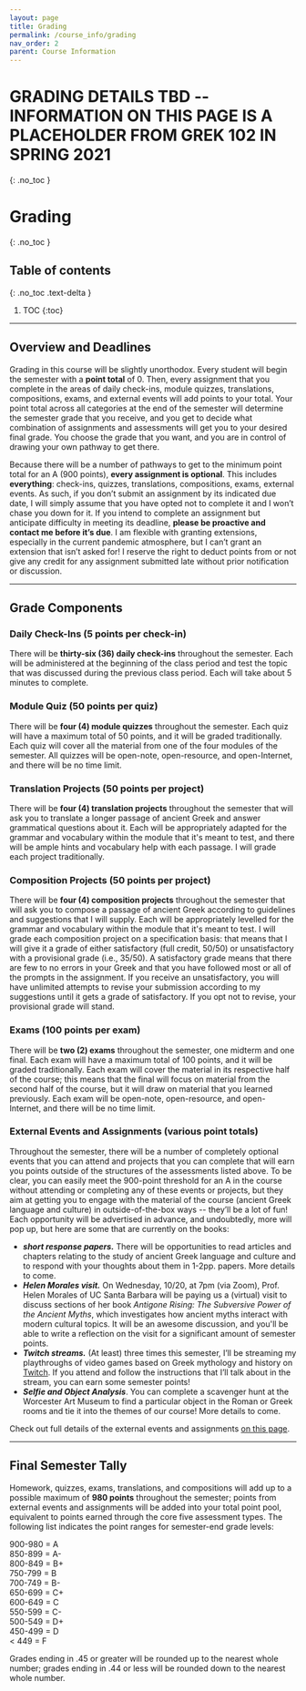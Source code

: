 ```yaml
---
layout: page
title: Grading
permalink: /course_info/grading
nav_order: 2
parent: Course Information
---
```


# GRADING DETAILS TBD -- INFORMATION ON THIS PAGE IS A PLACEHOLDER FROM GREK 102 IN SPRING 2021
{: .no_toc }

# Grading
{: .no_toc }

## Table of contents
{: .no_toc .text-delta }

1. TOC
{:toc}

***

## Overview and Deadlines

Grading in this course will be slightly unorthodox. Every student will begin the semester with a **point total** of 0. Then, every assignment that you complete in the areas of daily check-ins, module quizzes, translations, compositions, exams, and external events will add points to your total. Your point total across all categories at the end of the semester will determine the semester grade that you receive, and you get to decide what combination of assignments and assessments will get you to your desired final grade. You choose the grade that you want, and you are in control of drawing your own pathway to get there.

Because there will be a number of pathways to get to the minimum point total for an A (900 points), **every assignment is optional**. This includes **everything**: check-ins, quizzes, translations, compositions, exams, external events. As such, if you don’t submit an assignment by its indicated due date, I will simply assume that you have opted not to complete it and I won’t chase you down for it. If you intend to complete an assignment but anticipate difficulty in meeting its deadline, **please be proactive and contact me before it’s due**. I am flexible with granting extensions, especially in the current pandemic atmosphere, but I can’t grant an extension that isn’t asked for! I reserve the right to deduct points from or not give any credit for any assignment submitted late without prior notification or discussion.

***

## Grade Components

### Daily Check-Ins (5 points per check-in)
There will be **thirty-six (36) daily check-ins** throughout the semester. Each will be administered at the beginning of the class period and test the topic that was discussed during the previous class period. Each will take about 5 minutes to complete.

### Module Quiz (50 points per quiz)
There will be **four (4) module quizzes** throughout the semester. Each quiz will have a maximum total of 50 points, and it will be graded traditionally. Each quiz will cover all the material from one of the four modules of the semester. All quizzes will be open-note, open-resource, and open-Internet, and there will be no time limit.

### Translation Projects (50 points per project)
There will be **four (4) translation projects** throughout the semester that will ask you to translate a longer passage of ancient Greek and answer grammatical questions about it. Each will be appropriately adapted for the grammar and vocabulary within the module that it's meant to test, and there will be ample hints and vocabulary help with each passage. I will grade each project traditionally.

### Composition Projects (50 points per project)
There will be **four (4) composition projects** throughout the semester that will ask you to compose a passage of ancient Greek according to guidelines and suggestions that I will supply. Each will be appropriately levelled for the grammar and vocabulary within the module that it's meant to test. I will grade each composition project on a specification basis: that means that I will give it a grade of either satisfactory (full credit, 50/50) or unsatisfactory with a provisional grade (i.e., 35/50). A satisfactory grade means that there are few to no errors in your Greek and that you have followed most or all of the prompts in the assignment. If you receive an unsatisfactory, you will have unlimited attempts to revise your submission according to my suggestions until it gets a grade of satisfactory. If you opt not to revise, your provisional grade will stand.

### Exams (100 points per exam)
There will be **two (2) exams** throughout the semester, one midterm and one final. Each exam will have a maximum total of 100 points, and it will be graded traditionally. Each exam will cover the material in its respective half of the course; this means that the final will focus on material from the second half of the course, but it will draw on material that you learned previously. Each exam will be open-note, open-resource, and open-Internet, and there will be no time limit.

### External Events and Assignments (various point totals)
Throughout the semester, there will be a number of completely optional events that you can attend and projects that you can complete that will earn you points outside of the structures of the assessments listed above. To be clear, you can easily meet the 900-point threshold for an A in the course without attending or completing any of these events or projects, but they aim at getting you to engage with the material of the course (ancient Greek language and culture) in outside-of-the-box ways -- they’ll be a lot of fun! Each opportunity will be advertised in advance, and undoubtedly, more will pop up, but here are some that are currently on the books:
* ***short response papers.*** There will be opportunities to read articles and chapters relating to the study of ancient Greek language and culture and to respond with your thoughts about them in 1-2pp. papers. More details to come.
* ***Helen Morales visit.*** On Wednesday, 10/20, at 7pm (via Zoom), Prof. Helen Morales of UC Santa Barbara will be paying us a (virtual) visit to discuss sections of her book *Antigone Rising: The Subversive Power of the Ancient Myths*, which investigates how ancient myths interact with modern cultural topics. It will be an awesome discussion, and you'll be able to write a reflection on the visit for a significant amount of semester points.
* ***Twitch streams.*** (At least) three times this semester, I’ll be streaming my playthroughs of video games based on Greek mythology and history on [Twitch](https://twitch.tv/TheDancingGrad). If you attend and follow the instructions that I’ll talk about in the stream, you can earn some semester points!
* ***Selfie and Object Analysis***. You can complete a scavenger hunt at the Worcester Art Museum to find a particular object in the Roman or Greek rooms and tie it into the themes of our course! More details to come.

Check out full details of the external events and assignments [on this page](#).

***

## Final Semester Tally

Homework, quizzes, exams, translations, and compositions will add up to a possible maximum of **980 points** throughout the semester; points from external events and assignments will be added into your total point pool, equivalent to points earned through the core five assessment types. The following list indicates the point ranges for semester-end grade levels:

900-980 = A  
850-899 = A-  
800-849 = B+  
750-799 = B  
700-749 = B-  
650-699 = C+  
600-649 = C  
550-599 = C-  
500-549 = D+  
450-499 = D  
< 449 = F

Grades ending in .45 or greater will be rounded up to the nearest whole number; grades ending in .44 or less will be rounded down to the nearest whole number.
